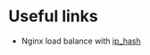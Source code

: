 # Useful links

- Nginx load balance with [ip_hash](http://nginx.org/en/docs/http/ngx_http_upstream_module.html#ip_hash)
